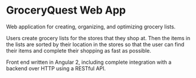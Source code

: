 # GroceryQuest Web App

Web application for creating, organizing, and optimizing grocery lists. 

Users create grocery lists for the stores that they shop at. Then the items in the lists are sorted by their location in the stores so that the user can find their items and complete their shopping as fast as possible.

Front end written in Angular 2, including complete integration with a backend over HTTP using a RESTful API.
